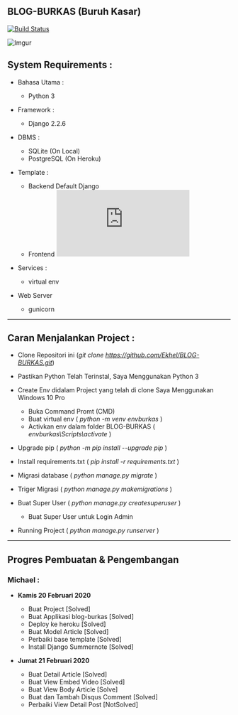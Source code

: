 ## BLOG-BURKAS (Buruh Kasar)
[![Build Status](https://travis-ci.com/Ekhel/BLOG-BURKAS.svg?branch=master)](https://travis-ci.com/Ekhel/BLOG-BURKAS)


![Imgur](https://i.imgur.com/bIaKakh.png)

## System Requirements :
* Bahasa Utama :
  - Python 3

* Framework :
  - Django 2.2.6

* DBMS :
  - SQLite (On Local)
  - PostgreSQL (On Heroku)

* Template :
  - Backend Default Django
  - Frontend ![MaterialKit](https://demos.creative-tim.com/material-kit/index.html)

* Services :
  - virtual env

* Web Server
  - gunicorn

------------------------------------------------------------------------

## Caran Menjalankan Project :

  * Clone Repositori ini (*git clone https://github.com/Ekhel/BLOG-BURKAS.git*)
  * Pastikan Python Telah Terinstal, Saya Menggunakan Python 3
  * Create Env didalam Project yang telah di clone Saya Menggunakan Windows 10 Pro

    - Buka Command Promt (CMD)
    - Buat virtual env ( *python -m venv envburkas* )
    - Activkan env dalam folder BLOG-BURKAS ( *envburkas\Scripts\activate* )
    
  * Upgrade pip ( *python -m pip install --upgrade pip* )
  * Install requirements.txt ( *pip install -r requirements.txt* )
  * Migrasi database ( *python manage.py migrate* )
  * Triger Migrasi ( *python manage.py makemigrations* )
  * Buat Super User ( *python manage.py createsuperuser* )

    - Buat Super User untuk Login Admin

  * Running Project ( *python manage.py runserver* )

------------------------------------------------------------------------

## Progres Pembuatan & Pengembangan

### Michael :
  * **Kamis 20  Februari 2020**
    - Buat Project [Solved]
    - Buat Applikasi blog-burkas [Solved]
    - Deploy ke heroku [Solved]
    - Buat Model Article [Solved]
    - Perbaiki base template [Solved]
    - Install Django Summernote [Solved]

  * **Jumat 21 Februari 2020**
    - Buat Detail Article [Solved]
    - Buat View Embed Video [Solved]
    - Buat View Body Article [Solve]
    - Buat dan Tambah Disqus Comment [Solved]
    - Perbaiki View Detail Post [NotSolved]
    
